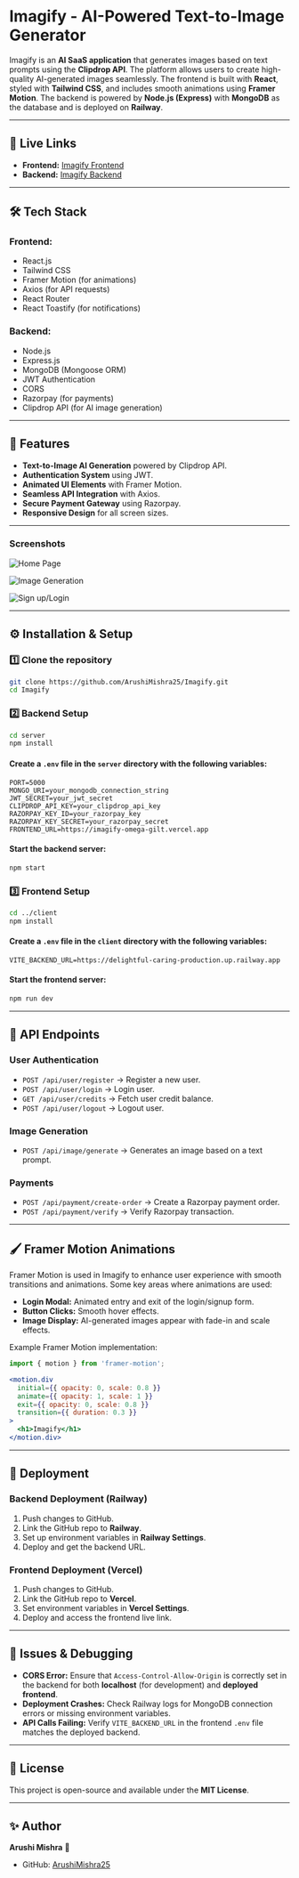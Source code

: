 # Imagify - AI-Powered Text-to-Image Generator

Imagify is an **AI SaaS application** that generates images based on text prompts using the **Clipdrop API**. The platform allows users to create high-quality AI-generated images seamlessly. The frontend is built with **React**, styled with **Tailwind CSS**, and includes smooth animations using **Framer Motion**. The backend is powered by **Node.js (Express)** with **MongoDB** as the database and is deployed on **Railway**.

---

## 🚀 Live Links

- **Frontend:** [Imagify Frontend](https://imagify-omega-gilt.vercel.app/)
- **Backend:** [Imagify Backend](https://delightful-caring-production.up.railway.app/)

---

## 🛠 Tech Stack

### Frontend:
- React.js
- Tailwind CSS
- Framer Motion (for animations)
- Axios (for API requests)
- React Router
- React Toastify (for notifications)

### Backend:
- Node.js
- Express.js
- MongoDB (Mongoose ORM)
- JWT Authentication
- CORS
- Razorpay (for payments)
- Clipdrop API (for AI image generation)

---

## 🎨 Features
- **Text-to-Image AI Generation** powered by Clipdrop API.
- **Authentication System** using JWT.
- **Animated UI Elements** with Framer Motion.
- **Seamless API Integration** with Axios.
- **Secure Payment Gateway** using Razorpay.
- **Responsive Design** for all screen sizes.

---
### Screenshots
![Home Page]()

![Image Generation]()

![Sign up/Login]()

---

## ⚙️ Installation & Setup

### 1️⃣ Clone the repository
```bash
git clone https://github.com/ArushiMishra25/Imagify.git
cd Imagify
```

### 2️⃣ Backend Setup
```bash
cd server
npm install
```

#### Create a `.env` file in the `server` directory with the following variables:
```env
PORT=5000
MONGO_URI=your_mongodb_connection_string
JWT_SECRET=your_jwt_secret
CLIPDROP_API_KEY=your_clipdrop_api_key
RAZORPAY_KEY_ID=your_razorpay_key
RAZORPAY_KEY_SECRET=your_razorpay_secret
FRONTEND_URL=https://imagify-omega-gilt.vercel.app
```

#### Start the backend server:
```bash
npm start
```

### 3️⃣ Frontend Setup
```bash
cd ../client
npm install
```

#### Create a `.env` file in the `client` directory with the following variables:
```env
VITE_BACKEND_URL=https://delightful-caring-production.up.railway.app
```

#### Start the frontend server:
```bash
npm run dev
```

---

## 🔗 API Endpoints

### **User Authentication**
- `POST /api/user/register` → Register a new user.
- `POST /api/user/login` → Login user.
- `GET /api/user/credits` → Fetch user credit balance.
- `POST /api/user/logout` → Logout user.

### **Image Generation**
- `POST /api/image/generate` → Generates an image based on a text prompt.

### **Payments**
- `POST /api/payment/create-order` → Create a Razorpay payment order.
- `POST /api/payment/verify` → Verify Razorpay transaction.

---

## 🖌 Framer Motion Animations
Framer Motion is used in Imagify to enhance user experience with smooth transitions and animations. Some key areas where animations are used:
- **Login Modal:** Animated entry and exit of the login/signup form.
- **Button Clicks:** Smooth hover effects.
- **Image Display:** AI-generated images appear with fade-in and scale effects.

Example Framer Motion implementation:
```jsx
import { motion } from 'framer-motion';

<motion.div
  initial={{ opacity: 0, scale: 0.8 }}
  animate={{ opacity: 1, scale: 1 }}
  exit={{ opacity: 0, scale: 0.8 }}
  transition={{ duration: 0.3 }}
>
  <h1>Imagify</h1>
</motion.div>
```

---

## 🚀 Deployment
### **Backend Deployment (Railway)**
1. Push changes to GitHub.
2. Link the GitHub repo to **Railway**.
3. Set up environment variables in **Railway Settings**.
4. Deploy and get the backend URL.

### **Frontend Deployment (Vercel)**
1. Push changes to GitHub.
2. Link the GitHub repo to **Vercel**.
3. Set environment variables in **Vercel Settings**.
4. Deploy and access the frontend live link.

---

## 📌 Issues & Debugging
- **CORS Error:** Ensure that `Access-Control-Allow-Origin` is correctly set in the backend for both **localhost** (for development) and **deployed frontend**.
- **Deployment Crashes:** Check Railway logs for MongoDB connection errors or missing environment variables.
- **API Calls Failing:** Verify `VITE_BACKEND_URL` in the frontend `.env` file matches the deployed backend.

---

## 📜 License
This project is open-source and available under the **MIT License**.

---

## ✨ Author
**Arushi Mishra** 🚀
- GitHub: [ArushiMishra25](https://github.com/ArushiMishra25)

